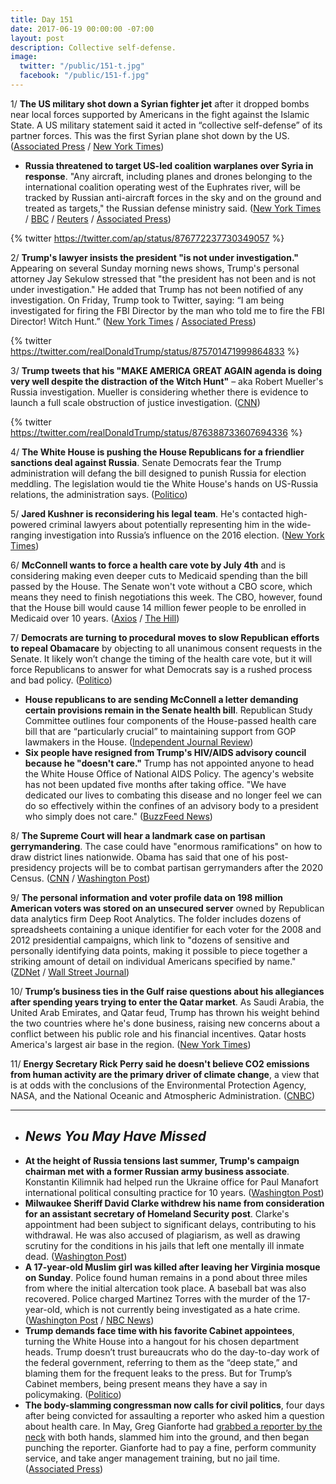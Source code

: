 ```yaml
---
title: Day 151
date: 2017-06-19 00:00:00 -07:00
layout: post
description: Collective self-defense.
image:
  twitter: "/public/151-t.jpg"
  facebook: "/public/151-f.jpg"
---
```


1/ **The US military shot down a Syrian fighter jet** after it dropped bombs near local forces supported by Americans in the fight against the Islamic State. A US military statement said it acted in “collective self-defense” of its partner forces. This was the first Syrian plane shot down by the US. ([Associated Press](https://apnews.com/a770b34790584b62b46aa37eec843059/US-shoots-down-Syrian-Air-Force-fighter) / [New York Times](https://www.nytimes.com/2017/06/18/world/middleeast/iran-syria-missile-launch-islamic-state.html))

* **Russia threatened to target US-led coalition warplanes over Syria in response**. "Any aircraft, including planes and drones belonging to the international coalition operating west of the Euphrates river, will be tracked by Russian anti-aircraft forces in the sky and on the ground and treated as targets," the Russian defense ministry said. ([New York Times](https://www.nytimes.com/2017/06/19/world/middleeast/russia-syria.html) / [BBC](http://www.bbc.com/news/world-middle-east-40329036) / [Reuters](http://www.reuters.com/article/us-mideast-crisis-syria-usa-russia-defen-idUSKBN19A1FJ) / [Associated Press](https://apnews.com/35ea1dae18c94c52ac8bf54e1c5fa8a5/The-Latest:-Russia-warns-US-after-downing-of-Syrian-jet))

{% twitter https://twitter.com/ap/status/876772237730349057 %}

2/ **Trump's lawyer insists the president "is not under investigation."** Appearing on several Sunday morning news shows, Trump's personal attorney Jay Sekulow stressed that "the president has not been and is not under investigation." He added that Trump has not been notified of any investigation. On Friday, Trump took to Twitter, saying: “I am being investigated for firing the FBI Director by the man who told me to fire the FBI Director! Witch Hunt.” ([New York Times](https://www.nytimes.com/2017/06/18/us/politics/trump-lawyer-special-counsel-russia-not-under-investigation.html) / [Associated Press](https://apnews.com/1783b0ea8f2c4da898e214c735414eaf/Trump-attorney-says-president-not-under-investigation))

{% twitter https://twitter.com/realDonaldTrump/status/875701471999864833 %}

3/ **Trump tweets that his "MAKE AMERICA GREAT AGAIN agenda is doing very well despite the distraction of the Witch Hunt"** – aka Robert Mueller's Russia investigation. Mueller is considering whether there is evidence to launch a full scale obstruction of justice investigation. ([CNN](http://www.cnn.com/2017/06/19/politics/trump-investigation/index.html))

{% twitter https://twitter.com/realDonaldTrump/status/876388733607694336 %}

4/ **The White House is pushing the House Republicans for a friendlier sanctions deal against Russia**. Senate Democrats fear the Trump administration will defang the bill designed to punish Russia for election meddling. The legislation would tie the White House's hands on US-Russia relations, the administration says. ([Politico](http://www.politico.com/story/2017/06/17/trump-white-house-russia-sanctions-deal-239636))

5/ **Jared Kushner is reconsidering his legal team**. He's contacted high-powered criminal lawyers about potentially representing him in the wide-ranging investigation into Russia’s influence on the 2016 election. ([New York Times](https://www.nytimes.com/2017/06/18/business/jared-kushner-trump-russia-election-investigation.html))

6/ **McConnell wants to force a health care vote by July 4th** and is considering making even deeper cuts to Medicaid spending than the bill passed by the House. The Senate won't vote without a CBO score, which means they need to finish negotiations this week. The CBO, however, found that the House bill would cause 14 million fewer people to be enrolled in Medicaid over 10 years. ([Axios](https://www.axios.com/mcconnell-schedule-health-care-vote-2444017826.html) / [The Hill](http://thehill.com/policy/healthcare/338411-senate-gop-considers-deeper-medicaid-than-house-bill))

7/ **Democrats are turning to procedural moves to slow Republican efforts to repeal Obamacare** by objecting to all unanimous consent requests in the Senate. It likely won’t change the timing of the health care vote, but it will force Republicans to answer for what Democrats say is a rushed process and bad policy. ([Politico](http://www.politico.com/story/2017/06/19/democrats-stop-senate-business-obamacare-239715))

* **House republicans to are sending McConnell a letter demanding certain provisions remain in the Senate health bill**. Republican Study Committee outlines four components of the House-passed health care bill that are “particularly crucial” to maintaining support from GOP lawmakers in the House. ([Independent Journal Review](http://ijr.com/2017/06/901684-house-republicans-send-mcconnell-letter-demanding-conservative-provisions-senate-health-bill/))
* **Six people have resigned from Trump's HIV/AIDS advisory council because he "doesn't care."** Trump has not appointed anyone to head the White House Office of National AIDS Policy. The agency's website has not been updated five months after taking office. "We have dedicated our lives to combating this disease and no longer feel we can do so effectively within the confines of an advisory body to a president who simply does not care." ([BuzzFeed News](https://www.buzzfeed.com/davidmack/trump-hiv-aids-pacha-resignations))

8/ **The Supreme Court will hear a landmark case on partisan gerrymandering**. The case could have "enormous ramifications" on how to draw district lines nationwide. Obama has said that one of his post-presidency projects will be to combat partisan gerrymanders after the 2020 Census. ([CNN](http://www.cnn.com/2017/06/19/politics/supreme-court-partisan-gerrymandering/index.html) / [Washington Post](https://www.washingtonpost.com/politics/courts_law/supreme-court-to-hear-potentially-landmark-case-on-partisan-gerrymandering/2017/06/19/d525237e-5435-11e7-b38e-35fd8e0c288f_story.html))

9/ **The personal information and voter profile data on 198 million American voters was stored on an unsecured server** owned by Republican data analytics firm Deep Root Analytics. The folder includes dozens of spreadsheets containing a unique identifier for each voter for the 2008 and 2012 presidential campaigns, which link to "dozens of sensitive and personally identifying data points, making it possible to piece together a striking amount of detail on individual Americans specified by name." ([ZDNet](http://www.zdnet.com/article/security-lapse-exposes-198-million-united-states-voter-records/) / [Wall Street Journal](https://www.wsj.com/articles/computer-security-firm-says-voter-data-set-left-unprotected-online-1497877200))

10/ **Trump’s business ties in the Gulf raise questions about his allegiances after spending years trying to enter the Qatar market**. As Saudi Arabia, the United Arab Emirates, and Qatar feud, Trump has thrown his weight behind the two countries where he's done business, raising new concerns about a conflict between his public role and his financial incentives. Qatar hosts America's largest air base in the region. ([New York Times](https://www.nytimes.com/2017/06/17/world/middleeast/trumps-business-ties-in-persian-gulf-raise-questions-about-his-allegiances.html))

11/ **Energy Secretary Rick Perry said he doesn't believe CO2 emissions from human activity are the primary driver of climate change**, a view that is at odds with the conclusions of the Environmental Protection Agency, NASA, and the National Oceanic and Atmospheric Administration. ([CNBC](http://www.cnbc.com/2017/06/19/energy-sec-rick-perry-says-co2-is-not-the-main-driver-of-climate-change.html))

---

* ## _News You May Have Missed_
* **At the height of Russia tensions last summer, Trump's campaign chairman met with a former Russian army business associate**. Konstantin Kilimnik had helped run the Ukraine office for Paul Manafort international political consulting practice for 10 years. ([Washington Post](https://www.washingtonpost.com/politics/at-height-of-russia-tensions-trump-campaign-chairman-manafort-met-with-business-associate-from-ukraine/2017/06/18/6ab8485c-4c5d-11e7-a186-60c031eab644_story.html))
* **Milwaukee Sheriff David Clarke withdrew his name from consideration for an assistant secretary of Homeland Security post**. Clarke's appointment had been subject to significant delays, contributing to his withdrawal. He was also accused of plagiarism, as well as drawing scrutiny for the conditions in his jails that left one mentally ill inmate dead. ([Washington Post](https://www.washingtonpost.com/news/post-politics/wp/2017/06/17/milwaukee-sheriff-david-clarke-rescinds-acceptance-of-homeland-security-post/))
* **A 17-year-old Muslim girl was killed after leaving her Virginia mosque on Sunday**. Police found human remains in a pond about three miles from where the initial altercation took place. A baseball bat was also recovered. Police charged Martinez Torres with the murder of the 17-year-old, which is not currently being investigated as a hate crime. ([Washington Post](https://www.washingtonpost.com/local/fairfax-loudoun-police-searching-for-missing-17-year-old-reported-to-have-been-assaulted/2017/06/18/02e379ac-5466-11e7-a204-ad706461fa4f_story.html) / [NBC News](http://www.nbcnews.com/news/us-news/man-charged-murder-muslim-teen-who-disappeared-way-mosque-n773986))
* **Trump demands face time with his favorite Cabinet appointees**, turning the White House into a hangout for his chosen department heads. Trump doesn’t trust bureaucrats who do the day-to-day work of the federal government, referring to them as the “deep state,” and blaming them for the frequent leaks to the press. But for Trump’s Cabinet members, being present means they have a say in policymaking. ([Politico](http://www.politico.com/story/2017/06/19/trump-cabinet-white-house-239691))
* **The body-slamming congressman now calls for civil politics**, four days after being convicted for assaulting a reporter who asked him a question about health care. In May, Greg Gianforte had [grabbed a reporter by the neck](https://whatthefuckjusthappenedtoday.com/2017/05/25/Day-126/#9-a-montana-gop-house-candidate-was) with both hands, slammed him into the ground, and then began punching the reporter. Gianforte had to pay a fine, perform community service, and take anger management training, but no jail time. ([Associated Press](https://www.apnews.com/ae22cf2b02094a5fa283053d30267f2c))